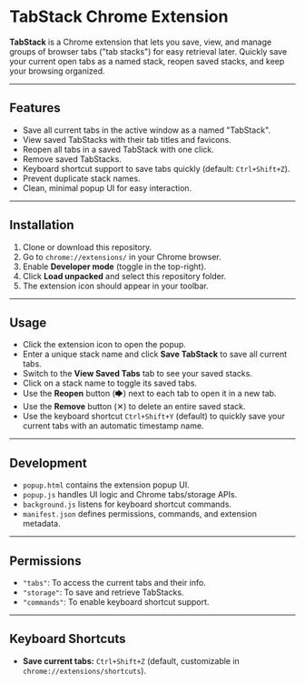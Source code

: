 # TabStack Chrome Extension

**TabStack** is a Chrome extension that lets you save, view, and manage groups of browser tabs ("tab stacks") for easy retrieval later. Quickly save your current open tabs as a named stack, reopen saved stacks, and keep your browsing organized.

---

## Features

- Save all current tabs in the active window as a named "TabStack".
- View saved TabStacks with their tab titles and favicons.
- Reopen all tabs in a saved TabStack with one click.
- Remove saved TabStacks.
- Keyboard shortcut support to save tabs quickly (default: `Ctrl+Shift+Z`).
- Prevent duplicate stack names.
- Clean, minimal popup UI for easy interaction.

---

## Installation

1. Clone or download this repository.
2. Go to `chrome://extensions/` in your Chrome browser.
3. Enable **Developer mode** (toggle in the top-right).
4. Click **Load unpacked** and select this repository folder.
5. The extension icon should appear in your toolbar.

---

## Usage

- Click the extension icon to open the popup.
- Enter a unique stack name and click **Save TabStack** to save all current tabs.
- Switch to the **View Saved Tabs** tab to see your saved stacks.
- Click on a stack name to toggle its saved tabs.
- Use the **Reopen** button (🡆) next to each tab to open it in a new tab.
- Use the **Remove** button (✕) to delete an entire saved stack.
- Use the keyboard shortcut `Ctrl+Shift+Y` (default) to quickly save your current tabs with an automatic timestamp name.

---

## Development

- `popup.html` contains the extension popup UI.
- `popup.js` handles UI logic and Chrome tabs/storage APIs.
- `background.js` listens for keyboard shortcut commands.
- `manifest.json` defines permissions, commands, and extension metadata.

---

## Permissions

- `"tabs"`: To access the current tabs and their info.
- `"storage"`: To save and retrieve TabStacks.
- `"commands"`: To enable keyboard shortcut support.

---

## Keyboard Shortcuts

- **Save current tabs:** `Ctrl+Shift+Z` (default, customizable in `chrome://extensions/shortcuts`).